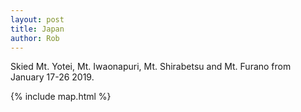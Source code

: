 ```yaml
---
layout: post
title: Japan
author: Rob
--- 
```

<p>Skied Mt. Yotei, Mt. Iwaonapuri, Mt. Shirabetsu and Mt. Furano from January 17-26 2019. </p>


{% include map.html %}